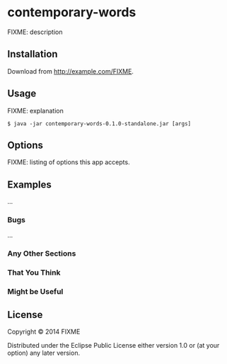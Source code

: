 # contemporary-words

FIXME: description

## Installation

Download from http://example.com/FIXME.

## Usage

FIXME: explanation

    $ java -jar contemporary-words-0.1.0-standalone.jar [args]

## Options

FIXME: listing of options this app accepts.

## Examples

...

### Bugs

...

### Any Other Sections
### That You Think
### Might be Useful

## License

Copyright © 2014 FIXME

Distributed under the Eclipse Public License either version 1.0 or (at
your option) any later version.
